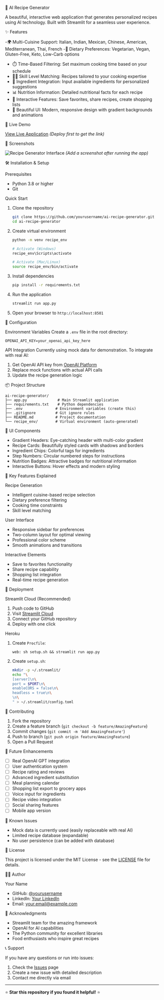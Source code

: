 🍳 AI Recipe Generator

A beautiful, interactive web application that generates personalized recipes using AI technology. Built with Streamlit for a seamless user experience.

 ✨ Features

-🌍 Multi-Cuisine Support: Italian, Indian, Mexican, Chinese, American, Mediterranean, Thai, French
-🥗 Dietary Preferences: Vegetarian, Vegan, Gluten-Free, Keto, Low-Carb options
- ⏱️ Time-Based Filtering: Set maximum cooking time based on your schedule
- 👨‍🍳 Skill Level Matching: Recipes tailored to your cooking expertise
- 🛒 Ingredient Integration: Input available ingredients for personalized suggestions
- 📊 Nutrition Information: Detailed nutritional facts for each recipe
- 💾 Interactive Features: Save favorites, share recipes, create shopping lists
- 🎨 Beautiful UI: Modern, responsive design with gradient backgrounds and animations

 🚀 Live Demo

[View Live Application](https://your-app-name.streamlit.app) *(Deploy first to get the link)*

📸 Screenshots

![Recipe Generator Interface](screenshot.png) *(Add a screenshot after running the app)*

 🛠️ Installation & Setup

 Prerequisites
- Python 3.8 or higher
- Git

 Quick Start

1. Clone the repository
   ```bash
   git clone https://github.com/yourusername/ai-recipe-generator.git
   cd ai-recipe-generator
   ```

2. Create virtual environment
   ```bash
   python -m venv recipe_env
   
   # Activate (Windows)
   recipe_env\Scripts\activate
   
   # Activate (Mac/Linux)
   source recipe_env/bin/activate
   ```

3. Install dependencies
   ```bash
   pip install -r requirements.txt
   ```

4. Run the application
   ```bash
   streamlit run app.py
   ```

5. Open your browser to `http://localhost:8501`

 🔧 Configuration

Environment Variables
Create a `.env` file in the root directory:
```
OPENAI_API_KEY=your_openai_api_key_here
```

 API Integration
Currently using mock data for demonstration. To integrate with real AI:
1. Get OpenAI API key from [OpenAI Platform](https://platform.openai.com)
2. Replace mock functions with actual API calls
3. Update the recipe generation logic

 📦 Project Structure

```
ai-recipe-generator/
├── app.py              # Main Streamlit application
├── requirements.txt    # Python dependencies
├── .env               # Environment variables (create this)
├── .gitignore         # Git ignore rules
├── README.md          # Project documentation
└── recipe_env/        # Virtual environment (auto-generated)
```

 🎨 UI Components

- Gradient Headers: Eye-catching header with multi-color gradient
- Recipe Cards: Beautifully styled cards with shadows and borders
- Ingredient Chips: Colorful tags for ingredients
- Step Numbers: Circular numbered steps for instructions
- Nutrition Badges: Attractive badges for nutritional information
- Interactive Buttons: Hover effects and modern styling

🌟 Key Features Explained

 Recipe Generation
- Intelligent cuisine-based recipe selection
- Dietary preference filtering
- Cooking time constraints
- Skill level matching

 User Interface
- Responsive sidebar for preferences
- Two-column layout for optimal viewing
- Professional color scheme
- Smooth animations and transitions

 Interactive Elements
- Save to favorites functionality
- Share recipe capability
- Shopping list integration
- Real-time recipe generation

 🚀 Deployment

 Streamlit Cloud (Recommended)
1. Push code to GitHub
2. Visit [Streamlit Cloud](https://share.streamlit.io)
3. Connect your GitHub repository
4. Deploy with one click

 Heroku
1. Create `Procfile`:
   ```
   web: sh setup.sh && streamlit run app.py
   ```
2. Create `setup.sh`:
   ```bash
   mkdir -p ~/.streamlit/
   echo "\
   [server]\n\
   port = $PORT\n\
   enableCORS = false\n\
   headless = true\n\
   \n\
   " > ~/.streamlit/config.toml
   ```

 🤝 Contributing

1. Fork the repository
2. Create a feature branch (`git checkout -b feature/AmazingFeature`)
3. Commit changes (`git commit -m 'Add AmazingFeature'`)
4. Push to branch (`git push origin feature/AmazingFeature`)
5. Open a Pull Request

 📝 Future Enhancements

- [ ] Real OpenAI GPT integration
- [ ] User authentication system
- [ ] Recipe rating and reviews
- [ ] Advanced ingredient substitution
- [ ] Meal planning calendar
- [ ] Shopping list export to grocery apps
- [ ] Voice input for ingredients
- [ ] Recipe video integration
- [ ] Social sharing features
- [ ] Mobile app version

 🐛 Known Issues

- Mock data is currently used (easily replaceable with real AI)
- Limited recipe database (expandable)
- No user persistence (can be added with database)

 📄 License

This project is licensed under the MIT License - see the [LICENSE](LICENSE) file for details.

 👨‍💻 Author

Your Name
- GitHub: [@yourusername](https://github.com/yourusername)
- LinkedIn: [Your LinkedIn](https://linkedin.com/in/yourprofile)
- Email: your.email@example.com

🙏 Acknowledgments

- Streamlit team for the amazing framework
- OpenAI for AI capabilities
- The Python community for excellent libraries
- Food enthusiasts who inspire great recipes

📞 Support

If you have any questions or run into issues:
1. Check the [Issues](https://github.com/yourusername/ai-recipe-generator/issues) page
2. Create a new issue with detailed description
3. Contact me directly via email

---

⭐ **Star this repository if you found it helpful!** ⭐